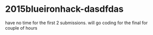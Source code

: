 # 2015blueironhack-dasdfdas
have no time for the first 2 submissions. will go coding for the final for couple of hours
